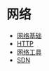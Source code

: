 # 网络
* [网络基础](basics/README.md)
* [HTTP](http/README.md)
* [网络工具](nettools/README.md)
* [SDN](sdn/README.md)